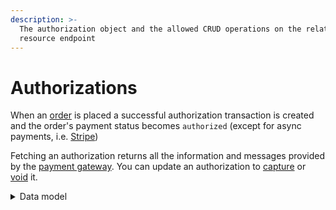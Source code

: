 ```yaml
---
description: >-
  The authorization object and the allowed CRUD operations on the related
  resource endpoint
---
```


# Authorizations

When an [order](../orders/) is placed a successful authorization transaction is created and the order's payment status becomes `authorized` (except for async payments, i.e. [Stripe](../stripe\_payments/))

Fetching an authorization returns all the information and messages provided by the [payment gateway](../payment\_gateways/). You can update an authorization to [capture](../captures/) or [void](../voids/) it.

<details>

<summary>Data model</summary>

Check the related [ER diagram](https://commercelayer.io/docs/data-model/orders-management) and explore the flowchart that illustrates how the authorization resource relates to the order and the other transaction APIs.

</details>
